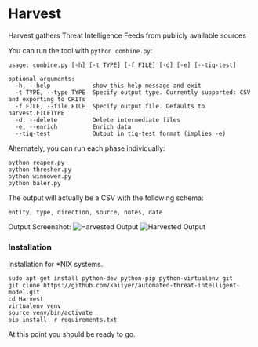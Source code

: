 Harvest
=======

Harvest gathers Threat Intelligence Feeds from publicly available sources

You can run the tool with `python combine.py`:
```
usage: combine.py [-h] [-t TYPE] [-f FILE] [-d] [-e] [--tiq-test]

optional arguments:
  -h, --help            show this help message and exit
  -t TYPE, --type TYPE  Specify output type. Currently supported: CSV and exporting to CRITs
  -f FILE, --file FILE  Specify output file. Defaults to harvest.FILETYPE
  -d, --delete          Delete intermediate files
  -e, --enrich          Enrich data
  --tiq-test            Output in tiq-test format (implies -e)
```

Alternately, you can run each phase individually:


````
python reaper.py
python thresher.py
python winnower.py
python baler.py
````

The output will actually be a CSV with the following schema:
```
entity, type, direction, source, notes, date
```

Output Screenshot:
<img src="https://66.media.tumblr.com/70f79f7b276637864af713d5e4b16e31/tumblr_plkxbbMoxE1wnca1uo1_1280.png" alt="Harvested Output">
<img src="https://66.media.tumblr.com/83ac842be4ad11b73a6bde8d349f4699/tumblr_plkxg0oSXy1wnca1uo1_1280.png" alt="Harvested Output">

### Installation

Installation for *NIX systems.

```
sudo apt-get install python-dev python-pip python-virtualenv git
git clone https://github.com/kaiiyer/automated-threat-intelligent-model.git
cd Harvest
virtualenv venv
source venv/bin/activate
pip install -r requirements.txt
```

At this point you should be ready to go.

